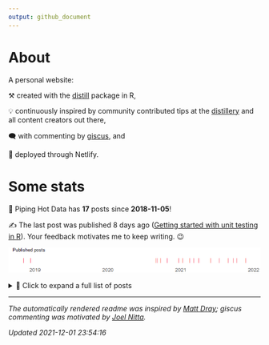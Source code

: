```yaml
---
output: github_document
---
```


<!-- README.md is generated from README.Rmd. Please edit that file -->



# About

A personal website:

⚒️ created with the [distill](https://rstudio.github.io/distill/) package in R,

💡 continuously inspired by community contributed tips at the [distillery](https://jhelvy.github.io/distillery/) and all content creators out there,

🗨️ with commenting by [giscus](https://giscus.app/), and

🚀 deployed through Netlify.









# Some stats

🎉 Piping Hot Data has **17** posts since **2018-11-05**!



✍️ The last post was published 8 days ago ([Getting started with unit testing in R](https://www.pipinghotdata.com/posts/2021-11-23-getting-started-with-unit-testing-in-r)). Your feedback motivates me to keep writing. 😉

![plot of chunk plot-obj](figure/plot-obj-1.png)



<details><summary>📂 Click to expand a full list of posts</summary>


|Date       |Title                                                                                                                                                                                             |
|:----------|:-------------------------------------------------------------------------------------------------------------------------------------------------------------------------------------------------|
|2021-11-23 |[Getting started with unit testing in R](https://www.pipinghotdata.com/posts/2021-11-23-getting-started-with-unit-testing-in-r)                                                                   |
|2021-10-11 |[Estimating correlations adjusted for group membership](https://www.pipinghotdata.com/posts/2021-10-11-estimating-correlations-adjusted-for-group-membership)                                     |
|2021-09-23 |[Curating for @WeAreRLadies on Twitter](https://www.pipinghotdata.com/posts/2021-09-23-curating-for-wearerladies-on-twitter)                                                                      |
|2021-08-27 |[A tidyverse pivot approach to data preparation in R](https://www.pipinghotdata.com/posts/2021-08-27-a-tidyverse-pivot-approach-to-data-preparation-in-r)                                         |
|2021-07-14 |[Polished summary tables in R with gtsummary](https://www.pipinghotdata.com/posts/2021-07-14-polished-summary-tables-in-r-with-gtsummary)                                                         |
|2021-06-01 |[Custom interactive sunbursts with ggplot in R](https://www.pipinghotdata.com/posts/2021-06-01-custom-interactive-sunbursts-with-ggplot-in-r)                                                     |
|2021-04-01 |[Deploy previews with Netlifly](https://www.pipinghotdata.com/posts/2021-04-01-deploy-previews-with-netlifly)                                                                                     |
|2021-03-08 |[R-Ladies styled code gifs with xaringan and flipbookr](https://www.pipinghotdata.com/posts/2021-03-08-r-ladies-styled-code-gifs-with-xaringan-and-flipbookr)                                     |
|2021-02-15 |[GGanimating a geographic introduction](https://www.pipinghotdata.com/posts/2021-02-15-gganimating-a-geographic-introduction)                                                                     |
|2021-01-11 |[From gmailr to the Google Books API](https://www.pipinghotdata.com/posts/2021-01-11-from-gmailr-to-the-google-books-api)                                                                         |
|2020-12-23 |[Leveraging labelled data in R](https://www.pipinghotdata.com/posts/2020-12-23-leveraging-labelled-data-in-r)                                                                                     |
|2020-10-25 |[Your first R package in 1 hour](https://www.pipinghotdata.com/posts/2020-10-25-your-first-r-package-in-1-hour)                                                                                   |
|2020-09-22 |[Exporting editable ggplot graphics to PowerPoint with officer and purrr](https://www.pipinghotdata.com/posts/2020-09-22-exporting-editable-ggplot-graphics-to-powerpoint-with-officer-and-purrr) |
|2020-09-07 |[Introducing RStudio and R Markdown](https://www.pipinghotdata.com/posts/2020-09-07-introducing-the-rstudio-ide-and-r-markdown)                                                                   |
|2020-08-30 |[A job interview presentation inspired by the R community](https://www.pipinghotdata.com/posts/2020-08-30-a-job-interview-presentation-inspired-by-the-r-community)                               |
|2018-12-11 |[Stringr 4 ways](https://www.pipinghotdata.com/posts/2018-12-11-stringr-4-ways)                                                                                                                   |
|2018-11-05 |[Welcome to Piping Hot Data](https://www.pipinghotdata.com/posts/2018-11-05-welcome-to-piping-hot-data)                                                                                           |
</details>

---

_The automatically rendered readme was inspired by [Matt Dray](https://www.rostrum.blog/2021/04/14/gha-readme/); giscus commenting
was motivated by [Joel Nitta](https://www.joelnitta.com/posts/2021-11-24_using-giscus/)._


_Updated 2021-12-01 23:54:16_
